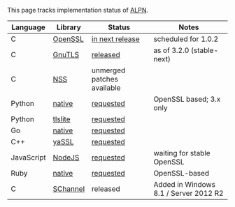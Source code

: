 This page tracks implementation status of [ALPN](http://tools.ietf.org/html/draft-ietf-tls-applayerprotoneg).

Language | Library | Status | Notes
--- | --- | --- | --- 
C | [OpenSSL](http://www.openssl.org) | [in next release](http://git.openssl.org/gitweb/?p=openssl.git;a=blob;f=NEWS;h=fc466ae3cc1ee38b566516eafe913e32409798a4;hb=HEAD) | scheduled for 1.0.2
C | [GnuTLS](http://www.gnutls.org/) | [released](http://gnutls.org/manual/html_node/Application-Layer-Protocol-Negotiation-_0028ALPN_0029.html) | as of 3.2.0 (stable-next)
C | [NSS](https://developer.mozilla.org/en/docs/NSS) | unmerged patches available|
Python | [native](http://docs.python.org/3/library/ssl.html) | [requested](http://bugs.python.org/issue20188) | OpenSSL based; 3.x only
Python | [tlslite](http://trevp.net/tlslite/) | [requested](https://github.com/trevp/tlslite/issues/19) | 
Go | [native](http://golang.org/pkg/crypto/tls/) | [requested](https://code.google.com/p/go/issues/detail?id=6736) |
C++ | [yaSSL](http://www.wolfssl.com/yaSSL/) | [requested](https://github.com/cyassl/cyassl/issues/66) |
JavaScript | [NodeJS](http://nodejs.org/api/tls.html) | [requested](https://github.com/joyent/node/issues/5945) | waiting for stable OpenSSL
Ruby | [native](http://ruby-doc.org/stdlib-2.0/libdoc/openssl/rdoc/OpenSSL.html) | [requested](https://bugs.ruby-lang.org/issues/9390) | OpenSSL-based
C | [SChannel](http://technet.microsoft.com/en-us/library/hh831771.aspx) | released | Added in Windows 8.1 / Server 2012 R2